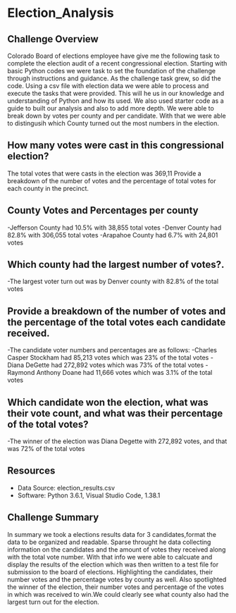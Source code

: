 # Election_Analysis

## Challenge Overview
Colorado Board of elections employee have give me the following task to complete the election audit of a recent congressional election.
Starting with basic Python codes we were task to set the foundation of the challenge through instructions and guidance. As the challenge task grew, so did the code. Using a csv file with election data we were able to process and execute the tasks that were provided. This will he us in our knowledge and understanding of Python and how its used. We also used starter code as a guide to built our analysis and also to add more depth. We were able to break down by votes per county and per candidate. With that we were able to distingusih which County turned out the most numbers in the election.

## How many votes were cast in this congressional election?
The total votes that were casts in the election was 369,11
Provide a breakdown of the number of votes and the percentage of total votes for each county in the precinct.
## County Votes and Percentages per county
-Jefferson County had 10.5% with 38,855 total votes
-Denver County had 82.8% with 306,055 total votes
-Arapahoe County had 6.7% with 24,801 votes
## Which county had the largest number of votes?.
-The largest voter turn out was by Denver county with 82.8% of the total votes
## Provide a breakdown of the number of votes and the percentage of the total votes each candidate received.
-The candidate voter numbers and percentages are as follows:
    -Charles Casper Stockham had 85,213 votes which was 23% of the total votes
    - Diana DeGette had 272,892 votes which was 73% of the total votes
    -Raymond Anthony Doane had 11,666 votes which was 3.1% of the total votes
    
## Which candidate won the election, what was their vote count, and what was their percentage of the total votes?
-The winner of the election was Diana Degette with 272,892 votes, and that was 72% of the total votes

## Resources
- Data Source: election_results.csv
- Software: Python 3.6.1, Visual Studio Code, 1.38.1


## Challenge Summary
In summary we took a elections results data for 3 candidates,format the data to be organized and readable. Sparse throught he data collecting information on the candidates and the amount of votes they received along with the total vote number. With that info we were able to calcuate and display the results of the election which was then written to a test file for submission to the board of elections. Highlighting the candidates, their number votes and the percentage votes by county as well. Also spotlighted the winner of the election, their number votes and percentage of the votes in which was received to win.We could clearly see what county also had the largest turn out for the election.
